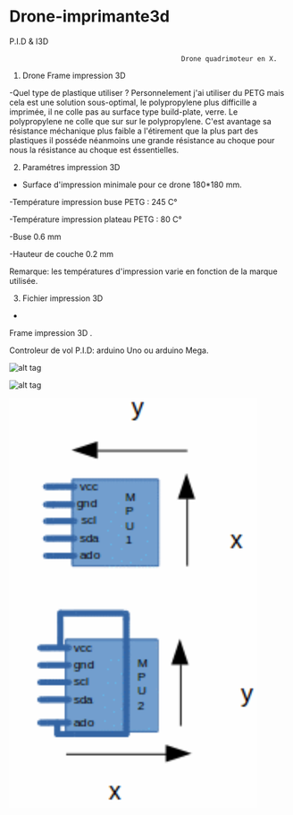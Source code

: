 # Drone-imprimante3d
P.I.D &amp; I3D

                                               Drone quadrimoteur en X.


1) Drone Frame impression 3D 

-Quel type de plastique utiliser ?
   Personnelement j'ai utiliser du PETG mais cela est une solution sous-optimal, le polypropylene plus difficille a imprimée, il ne colle pas au surface type build-plate, verre. Le polypropylene ne colle que sur sur le polypropylene.
   C'est avantage sa résistance méchanique plus faible a l'étirement que la plus part des plastiques il posséde néanmoins une grande résistance au choque pour nous la résistance au choque est éssentielles. 
   

2) Paramétres impression 3D
 
 - Surface d'impression minimale pour ce drone 180*180 mm.
 
 -Température impression buse PETG : 245 C°
 
 -Température impression plateau PETG : 80 C°
 
 -Buse 0.6 mm
 
 -Hauteur de couche 0.2 mm
 
 Remarque: les températures d'impression varie en fonction de la marque utilisée.
 
 
3) Fichier impression 3D
 -



Frame impression 3D .

Controleur de vol P.I.D: arduino Uno ou arduino Mega. 



 
 ![alt tag](https://user-images.githubusercontent.com/52819943/78615340-866ab880-7871-11ea-9ce7-7f5a4f877526.png)
 
 
 
![alt tag]( https://user-images.githubusercontent.com/52819943/78615820-c67e6b00-7872-11ea-9dfd-4ab4ac3a28b6.png)

![alt tag](https://raw.githubusercontent.com/ul34/Drone-imprimante3d/master/%20MPU6050SHEMA.png)
 
